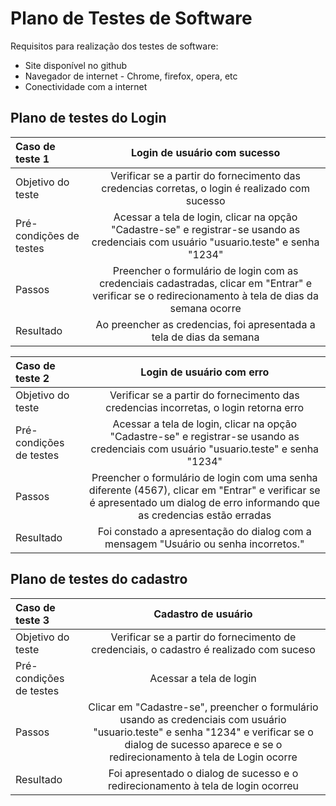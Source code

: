 # Plano de Testes de Software

Requisitos para realização dos testes de software:
- Site disponível no github
- Navegador de internet - Chrome, firefox, opera, etc
- Conectividade com a internet


## Plano de testes do Login

| Caso de teste 1 | Login de usuário com sucesso |
|:-------- |:--------------:| 
| Objetivo do teste | Verificar se a partir do fornecimento das credencias corretas, o login é realizado com sucesso |
| Pré-condições de testes | Acessar a tela de login, clicar na opção "Cadastre-se" e registrar-se usando as credenciais com usuário "usuario.teste" e senha "1234" |
| Passos | Preencher o formulário de login com as credenciais cadastradas, clicar em "Entrar" e verificar se o redirecionamento à tela de dias da semana ocorre |
| Resultado | Ao preencher as credencias, foi apresentada a tela de dias da semana |

| Caso de teste 2 | Login de usuário com erro |
|:-------- |:--------------:| 
| Objetivo do teste |Verificar se a partir do fornecimento das credencias incorretas, o login retorna erro |
| Pré-condições de testes | Acessar a tela de login, clicar na opção "Cadastre-se" e registrar-se usando as credenciais com usuário "usuario.teste" e senha "1234"|
| Passos | Preencher o formulário de login com uma senha diferente (4567), clicar em "Entrar" e verificar se é apresentado um dialog de erro informando que as credencias estão erradas |
| Resultado| Foi constado a apresentação do dialog com a mensagem "Usuário ou senha incorretos."  |

## Plano de testes do cadastro

| Caso de teste 3 | Cadastro de usuário |
|:-------- |:--------------:| 
| Objetivo do teste | Verificar se a partir do fornecimento de credenciais, o cadastro é realizado com suceso |
| Pré-condições de testes | Acessar a tela de login|
| Passos | Clicar em "Cadastre-se", preencher o formulário usando as credenciais com usuário "usuario.teste" e senha "1234" e verificar se o dialog de sucesso aparece e se o redirecionamento à tela de Login ocorre |
| Resultado| Foi apresentado o dialog de sucesso e o redirecionamento à tela de login ocorreu |

